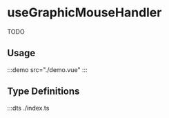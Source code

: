 # useGraphicMouseHandler

TODO

## Usage

:::demo src="./demo.vue"
:::

## Type Definitions

:::dts ./index.ts
